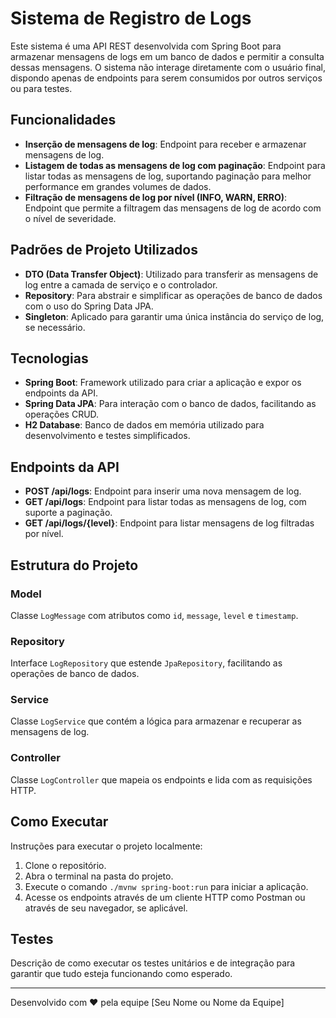 # Sistema de Registro de Logs

Este sistema é uma API REST desenvolvida com Spring Boot para armazenar mensagens de logs em um banco de dados e permitir a consulta dessas mensagens. O sistema não interage diretamente com o usuário final, dispondo apenas de endpoints para serem consumidos por outros serviços ou para testes.

## Funcionalidades

- **Inserção de mensagens de log**: Endpoint para receber e armazenar mensagens de log.
- **Listagem de todas as mensagens de log com paginação**: Endpoint para listar todas as mensagens de log, suportando paginação para melhor performance em grandes volumes de dados.
- **Filtração de mensagens de log por nível (INFO, WARN, ERRO)**: Endpoint que permite a filtragem das mensagens de log de acordo com o nível de severidade.

## Padrões de Projeto Utilizados

- **DTO (Data Transfer Object)**: Utilizado para transferir as mensagens de log entre a camada de serviço e o controlador.
- **Repository**: Para abstrair e simplificar as operações de banco de dados com o uso do Spring Data JPA.
- **Singleton**: Aplicado para garantir uma única instância do serviço de log, se necessário.

## Tecnologias

- **Spring Boot**: Framework utilizado para criar a aplicação e expor os endpoints da API.
- **Spring Data JPA**: Para interação com o banco de dados, facilitando as operações CRUD.
- **H2 Database**: Banco de dados em memória utilizado para desenvolvimento e testes simplificados.

## Endpoints da API

- **POST /api/logs**: Endpoint para inserir uma nova mensagem de log.
- **GET /api/logs**: Endpoint para listar todas as mensagens de log, com suporte a paginação.
- **GET /api/logs/{level}**: Endpoint para listar mensagens de log filtradas por nível.

## Estrutura do Projeto

### Model
Classe `LogMessage` com atributos como `id`, `message`, `level` e `timestamp`.

### Repository
Interface `LogRepository` que estende `JpaRepository`, facilitando as operações de banco de dados.

### Service
Classe `LogService` que contém a lógica para armazenar e recuperar as mensagens de log.

### Controller
Classe `LogController` que mapeia os endpoints e lida com as requisições HTTP.

## Como Executar

Instruções para executar o projeto localmente:

1. Clone o repositório.
2. Abra o terminal na pasta do projeto.
3. Execute o comando `./mvnw spring-boot:run` para iniciar a aplicação.
4. Acesse os endpoints através de um cliente HTTP como Postman ou através de seu navegador, se aplicável.

## Testes

Descrição de como executar os testes unitários e de integração para garantir que tudo esteja funcionando como esperado.

---

Desenvolvido com :heart: pela equipe [Seu Nome ou Nome da Equipe]
